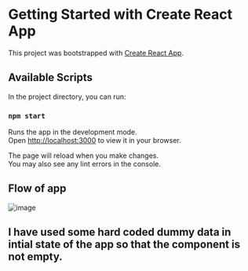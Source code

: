# Getting Started with Create React App

This project was bootstrapped with [Create React App](https://github.com/facebook/create-react-app).

## Available Scripts

In the project directory, you can run:

### `npm start`

Runs the app in the development mode.\
Open [http://localhost:3000](http://localhost:3000) to view it in your browser.

The page will reload when you make changes.\
You may also see any lint errors in the console.


## Flow of app
![image](https://user-images.githubusercontent.com/60300103/232595359-29f75e41-01c6-4e87-af5c-344f0f32dfdd.png)


## I have used some hard coded dummy data in intial state of the app so that the component is not empty.


